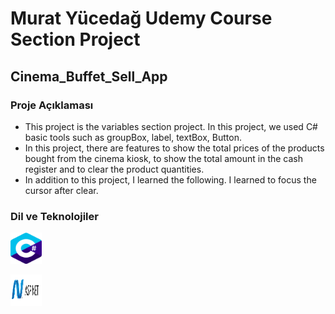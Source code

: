 # Murat Yücedağ Udemy Course Section Project 
## Cinema_Buffet_Sell_App

<h3>Proje Açıklaması</h3>

- This project is the variables section project. In this project, we used C# basic tools such as groupBox, label, textBox, Button.
- In this project, there are features to show the total prices of the products bought from the cinema kiosk, to show the total amount in the cash register and to clear the product quantities.
- In addition to this project, I learned the following. I learned to focus the cursor after clear.

<h3>Dil ve Teknolojiler</h3>
<p>
  <img
  src="Cinema_Buffet_Sell_App\assets\cSharp.png"
  alt="C#"
   width="50"  height="50">
  
  <img
  src="Cinema_Buffet_Sell_App\assets\aspnet.png"
  alt="C#"
   width="50"  height="50"> 

</p>
